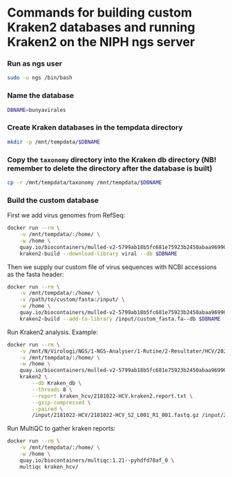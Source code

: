 # Commands for building custom Kraken2 databases and running Kraken2 on the NIPH ngs server

### Run as ngs user
```bash
sudo -u ngs /bin/bash
```

### Name the database
```bash
DBNAME=bunyavirales
```

### Create Kraken databases in the tempdata directory
```bash
mkdir -p /mnt/tempdata/$DBNAME
```

### Copy the `taxonomy` directory into the Kraken db directory (NB! remember to delete the directory after the database is built)
```bash
cp -r /mnt/tempdata/taxonomy /mnt/tempdata/$DBNAME
```

### Build the custom database  
First we add virus genomes from RefSeq:
```bash
docker run --rm \
    -v /mnt/tempdata/:/home/ \
    -w /home \
    quay.io/biocontainers/mulled-v2-5799ab18b5fc681e75923b2450abaa969907ec98:87fc08d11968d081f3e8a37131c1f1f6715b6542-0 \
    kraken2-build --download-library viral --db $DBNAME
```  

Then we supply our custom file of virus sequences with NCBI accessions as the fasta header:  
```bash
docker run --rm \
    -v /mnt/tempdata/:/home/ \
    -v /path/to/custom/fasta:/input/ \
    -w /home \
    quay.io/biocontainers/mulled-v2-5799ab18b5fc681e75923b2450abaa969907ec98:87fc08d11968d081f3e8a37131c1f1f6715b6542-0 \
    kraken2-build --add-to-library /input/custom_fasta.fa--db $DBNAME
```

Run Kraken2 analysis. Example:
```bash
docker run --rm \
    -v /mnt/N/Virologi/NGS/1-NGS-Analyser/1-Rutine/2-Resultater/HCV/2024/NGS-Oppsett-04_Pegivirus:/input/ \
    -v /mnt/tempdata/:/home/ \
    -w /home \
    quay.io/biocontainers/mulled-v2-5799ab18b5fc681e75923b2450abaa969907ec98:87fc08d11968d081f3e8a37131c1f1f6715b6542-0 \
    kraken2 \
        --db Kraken_db \
        --threads 8 \
        --report kraken_hcv/2181022-HCV.kraken2.report.txt \
        --gzip-compressed \
        --paired \
        /input/2181022-HCV/2181022-HCV_S2_L001_R1_001.fastq.gz /input/2181022-HCV/2181022-HCV_S2_L001_R2_001.fastq.gz
```
Run MultiQC to gather kraken reports:
```bash
docker run --rm \
    -v /mnt/tempdata/:/home/ \
    -w /home \
    quay.io/biocontainers/multiqc:1.21--pyhdfd78af_0 \
    multiqc kraken_hcv/
```
